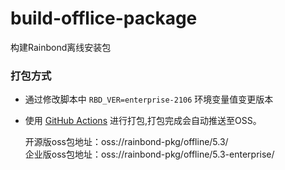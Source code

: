 # build-offlice-package
构建Rainbond离线安装包

### 打包方式

- 通过修改脚本中 `RBD_VER=enterprise-2106` 环境变量值变更版本
- 使用 [GitHub Actions](https://github.com/goodrain/build-offlice-package/actions/workflows/release-offline-package.yml) 进行打包,打包完成会自动推送至OSS。

    开源版oss包地址：oss://rainbond-pkg/offline/5.3/         
    企业版oss包地址：oss://rainbond-pkg/offline/5.3-enterprise/
